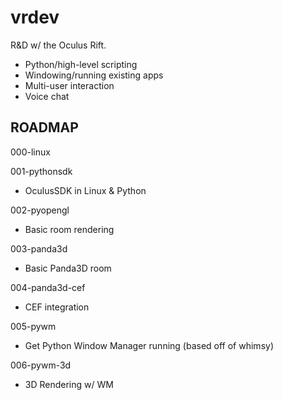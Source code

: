 vrdev
=====

R&D w/ the Oculus Rift.

* Python/high-level scripting
* Windowing/running existing apps
* Multi-user interaction
* Voice chat



ROADMAP
---

000-linux

001-pythonsdk
- OculusSDK in Linux & Python

002-pyopengl
- Basic room rendering

003-panda3d
- Basic Panda3D room

004-panda3d-cef
- CEF integration

005-pywm
- Get Python Window Manager running (based off of whimsy)

006-pywm-3d
- 3D Rendering w/ WM
